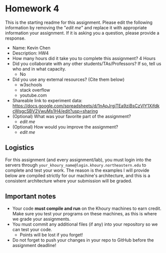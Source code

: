# Homework 4

This is the starting readme for this assignment.  Please edit the following 
information by removing the "*edit me*" and replace it with appropriate 
information your assignment. If it is asking you a question, please provide 
a response.

- Name: Kevin Chen
- Description: HW4
- How many hours did it take you to complete this assignment? 4 Hours
- Did you collaborate with any other students/TAs/Professors? If so, tell 
  us who and in what capacity.
  - No
- Did you use any external resources? (Cite them below)
  - w3schools
  - stack overflow
  - youtube.com
- Shareable link to experiment data: https://docs.google.com/spreadsheets/d/1nApJrgiTEa9ziBsCzVlY1XifdkcWsgcSBV2VwuMs1H4/edit?usp=sharing
- (Optional) What was your favorite part of the assignment? 
  - *edit me*
- (Optional) How would you improve the assignment? 
  - *edit me*

## Logistics

For this assignment (and every assignment/lab), you must login into the 
servers through `your_khoury_name@login.khoury.northeastern.edu` to complete 
and test your work. The reason is the examples I will provide below are 
compiled strictly for our machine's architecture, and this is a consistent 
architecture where your submission will be graded.

## Important notes

* Your code **must compile and run** on the Khoury machines to earn credit. 
  Make sure you test your programs on these machines, as this is where we 
  grade your assignments.
* You must commit any additional files (if any) into your repository so we 
  can test your code.
  * Points will be lost if you forget!
* Do not forget to push your changes in your repo to GitHub before the 
  assignment deadline!

